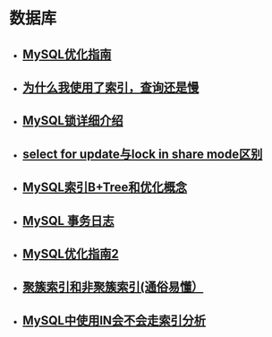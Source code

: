# 数据库
- ## [MySQL优化指南](http://note.youdao.com/noteshare?id=efa6dfe58ff21a1ea497fdb1d6826cda)
- ## [为什么我使用了索引，查询还是慢](http://note.youdao.com/noteshare?id=e2ecfbde2d5bf7bd6f32e260411b8ae9)
- ## [MySQL锁详细介绍](http://note.youdao.com/noteshare?id=05888b85ec370ee7adf8768a8d6a8b65)
- ## [select for update与lock in share mode区别](http://note.youdao.com/noteshare?id=bbebf3be5e7a40f49d39fafc56c9b373)
- ## [MySQL索引B+Tree和优化概念](http://note.youdao.com/noteshare?id=9f9f7bd65288d1b3964de6690728f125)
- ## [MySQL 事务日志](http://note.youdao.com/noteshare?id=bf1f58d8175fb844c9dba7493a9f2288)
- ## [MySQL优化指南2](http://note.youdao.com/s/1FCrnAhB)
- ## [聚簇索引和非聚簇索引(通俗易懂）](http://note.youdao.com/s/PMlXh9ll)
- ## [MySQL中使用IN会不会走索引分析](http://note.youdao.com/s/MSCca3Pj)